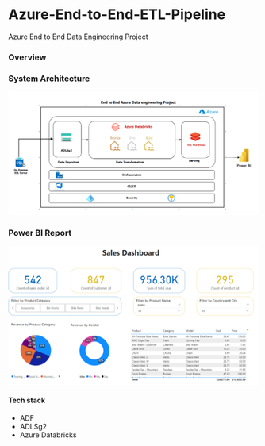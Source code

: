 # Azure-End-to-End-ETL-Pipeline
Azure End to End Data Engineering Project


### Overview


### System Architecture

![Alt text](./assets/Architechture.png "a title")


### Power BI Report

![Alt text](./assets/Powerbidash.png "a title")

#### Tech stack
- ADF
- ADLSg2
- Azure Databricks

